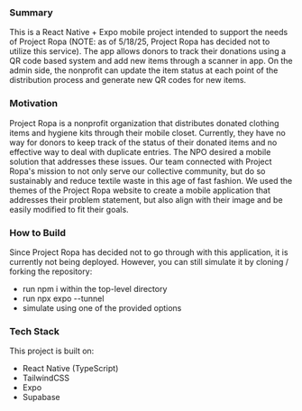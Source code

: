 ### Summary

This is a React Native + Expo mobile project intended to support the needs of Project Ropa (NOTE: as of 5/18/25, Project Ropa has decided not to utilize this service). The app allows donors to track their donations using a QR code based system and add new items through a scanner in app. On the admin side, the nonprofit can update the item status at each point of the distribution process and generate new QR codes for new items.

### Motivation

Project Ropa is a nonprofit organization that distributes donated clothing items and hygiene kits through their mobile closet. Currently, they have no way for donors to keep track of the status of their donated items and no effective way to deal with duplicate entries. The NPO desired a mobile solution that addresses these issues. Our team connected with Project Ropa's mission to not only serve our collective community, but do so sustainably and reduce textile waste in this age of fast fashion. We used the themes of the Project Ropa website to create a mobile application that addresses their problem statement, but also align with their image and be easily modified to fit their goals.

### How to Build

Since Project Ropa has decided not to go through with this application, it is currently not being deployed. However, you can still simulate it by cloning / forking the repository:

 - run npm i within the top-level directory
 - run npx expo --tunnel
 - simulate using one of the provided options

### Tech Stack

This project is built on:

 - React Native (TypeScript)
 - TailwindCSS
 - Expo
 - Supabase
